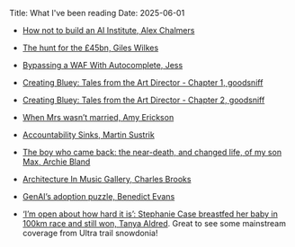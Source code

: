 Title: What I've been reading
Date: 2025-06-01

- [How not to build an AI Institute, Alex Chalmers](https://www.chalmermagne.com/p/how-not-to-build-an-ai-institute) 

- [The hunt for the £45bn, Giles Wilkes](https://freethinkecon.wordpress.com/2025/04/30/the-hunt-for-the-45bn/) 

- [Bypassing a WAF With Autocomplete, Jess](https://jessie.cafe/posts/bypassing-a-waf-with-autocomplete/)

- [Creating Bluey: Tales from the Art Director - Chapter 1, goodsniff](https://substack.com/home/post/p-160039885) 

- [Creating Bluey: Tales from the Art Director - Chapter 2, goodsniff](https://substack.com/home/post/p-160238007) 

- [When Mrs wasn’t married, Amy Erickson](https://www.campop.geog.cam.ac.uk/blog/2025/05/08/when-mrs-wasnt-married/) 

- [Accountability Sinks, Martin Sustrik](https://250bpm.substack.com/p/accountability-sinks)

- [The boy who came back: the near-death, and changed life, of my son Max, Archie Bland](https://www.theguardian.com/lifeandstyle/2025/may/24/the-boy-who-came-back-the-near-death-and-changed-life-of-my-son-max) 

- [Architecture In Music Gallery, Charles Brooks](https://www.architectureinmusic.com/en-gb/pages/gallery)

- [GenAI’s adoption puzzle, Benedict Evans](https://www.ben-evans.com/benedictevans/2025/5/25/genais-adoption-puzzle) 

- [‘I’m open about how hard it is’: Stephanie Case breastfed her baby in 100km race and still won, Tanya Aldred](https://www.theguardian.com/sport/2025/jun/01/stephanie-case-breastfed-snowdonia-ultra-trail). 
Great to see some mainstream coverage from Ultra trail snowdonia!
